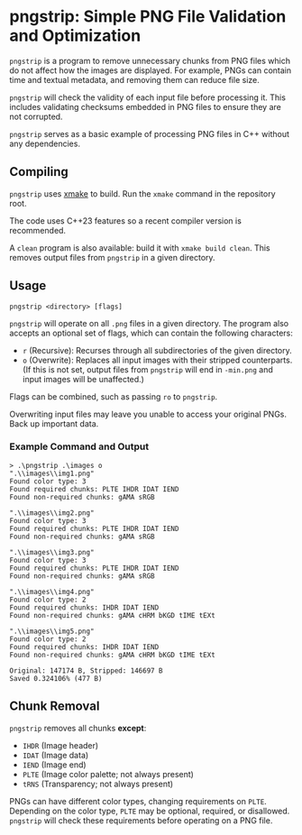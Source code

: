 # pngstrip: Simple PNG File Validation and Optimization

`pngstrip` is a program to remove unnecessary chunks from PNG files which do not affect how the images are displayed. For example, PNGs can contain time and textual metadata, and removing them can reduce file size.

`pngstrip` will check the validity of each input file before processing it. This includes validating checksums embedded in PNG files to ensure they are not corrupted.

`pngstrip` serves as a basic example of processing PNG files in C++ without any dependencies.

## Compiling

`pngstrip` uses [xmake](https://xmake.io) to build. Run the `xmake` command in the repository root.

The code uses C++23 features so a recent compiler version is recommended.

A `clean` program is also available: build it with `xmake build clean`. This removes output files from `pngstrip` in a given directory.

## Usage

```
pngstrip <directory> [flags]
```

`pngstrip` will operate on all `.png` files in a given directory. The program also accepts an optional set of flags, which can contain the following characters:

- `r` (Recursive): Recurses through all subdirectories of the given directory.
- `o` (Overwrite): Replaces all input images with their stripped counterparts. (If this is not set, output files from `pngstrip` will end in `-min.png` and input images will be unaffected.)

Flags can be combined, such as passing `ro` to `pngstrip`.

Overwriting input files may leave you unable to access your original PNGs. Back up important data.

### Example Command and Output

```
> .\pngstrip .\images o
".\\images\\img1.png"
Found color type: 3
Found required chunks: PLTE IHDR IDAT IEND
Found non-required chunks: gAMA sRGB

".\\images\\img2.png"
Found color type: 3
Found required chunks: PLTE IHDR IDAT IEND
Found non-required chunks: gAMA sRGB

".\\images\\img3.png"
Found color type: 3
Found required chunks: PLTE IHDR IDAT IEND
Found non-required chunks: gAMA sRGB

".\\images\\img4.png"
Found color type: 2
Found required chunks: IHDR IDAT IEND
Found non-required chunks: gAMA cHRM bKGD tIME tEXt

".\\images\\img5.png"
Found color type: 2
Found required chunks: IHDR IDAT IEND
Found non-required chunks: gAMA cHRM bKGD tIME tEXt

Original: 147174 B, Stripped: 146697 B
Saved 0.324106% (477 B)
```

## Chunk Removal

`pngstrip` removes all chunks **except**:

- `IHDR` (Image header)
- `IDAT` (Image data)
- `IEND` (Image end)
- `PLTE` (Image color palette; not always present)
- `tRNS` (Transparency; not always present)

PNGs can have different color types, changing requirements on `PLTE`. Depending on the color type, `PLTE` may be optional, required, or disallowed. `pngstrip` will check these requirements before operating on a PNG file.
